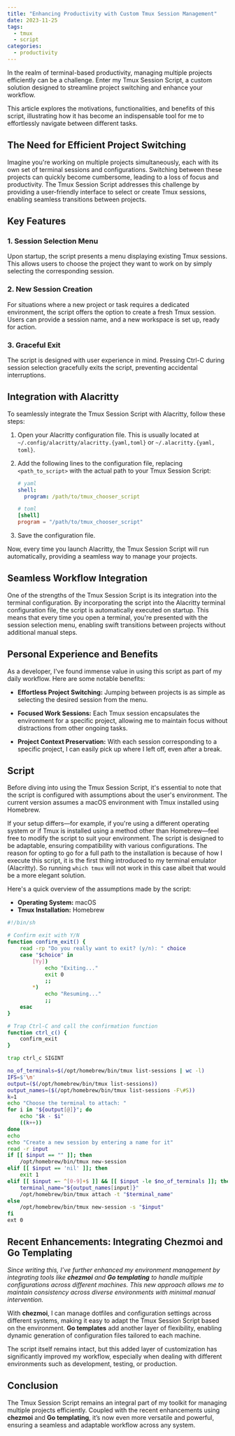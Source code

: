 ```yaml
---
title: "Enhancing Productivity with Custom Tmux Session Management"
date: 2023-11-25
tags:
  - tmux
  - script
categories:
  - productivity
---
```


In the realm of terminal-based productivity, managing multiple projects efficiently can be a challenge. Enter my Tmux Session Script, a custom solution designed to streamline project switching and enhance your workflow.

<!--more-->

This article explores the motivations, functionalities, and benefits of this script, illustrating how it has become an indispensable tool for me to effortlessly navigate between different tasks.

## The Need for Efficient Project Switching

Imagine you're working on multiple projects simultaneously, each with its own set of terminal sessions and configurations. Switching between these projects can quickly become cumbersome, leading to a loss of focus and productivity. The Tmux Session Script addresses this challenge by providing a user-friendly interface to select or create Tmux sessions, enabling seamless transitions between projects.

## Key Features

### 1. **Session Selection Menu**

Upon startup, the script presents a menu displaying existing Tmux sessions. This allows users to choose the project they want to work on by simply selecting the corresponding session.

### 2. **New Session Creation**

For situations where a new project or task requires a dedicated environment, the script offers the option to create a fresh Tmux session. Users can provide a session name, and a new workspace is set up, ready for action.

### 3. **Graceful Exit**

The script is designed with user experience in mind. Pressing Ctrl-C during session selection gracefully exits the script, preventing accidental interruptions.

## Integration with Alacritty

To seamlessly integrate the Tmux Session Script with Alacritty, follow these steps:

1. Open your Alacritty configuration file. This is usually located at `~/.config/alacritty/alacritty.{yaml,toml}` or `~/.alacritty.{yaml, toml}`.

2. Add the following lines to the configuration file, replacing `<path_to_script>` with the actual path to your Tmux Session Script:

   ```yaml
   # yaml
   shell:
     program: /path/to/tmux_chooser_script
   ```
    ```toml
    # toml
    [shell]
    program = "/path/to/tmux_chooser_script"
    ```

3. Save the configuration file.

Now, every time you launch Alacritty, the Tmux Session Script will run automatically, providing a seamless way to manage your projects.

## Seamless Workflow Integration

One of the strengths of the Tmux Session Script is its integration into the terminal configuration. By incorporating the script into the Alacritty terminal configuration file, the script is automatically executed on startup. This means that every time you open a terminal, you're presented with the session selection menu, enabling swift transitions between projects without additional manual steps.

## Personal Experience and Benefits

As a developer, I've found immense value in using this script as part of my daily workflow. Here are some notable benefits:

- **Effortless Project Switching:** Jumping between projects is as simple as selecting the desired session from the menu.

- **Focused Work Sessions:** Each Tmux session encapsulates the environment for a specific project, allowing me to maintain focus without distractions from other ongoing tasks.

- **Project Context Preservation:** With each session corresponding to a specific project, I can easily pick up where I left off, even after a break.

## Script

Before diving into using the Tmux Session Script, it's essential to note that the script is configured with assumptions about the user's environment. The current version assumes a macOS environment with Tmux installed using Homebrew.

If your setup differs—for example, if you're using a different operating system or if Tmux is installed using a method other than Homebrew—feel free to modify the script to suit your environment. The script is designed to be adaptable, ensuring compatibility with various configurations.
The reason for opting to go for a full path to the installation is because of how I execute this script, it is the first thing introduced to my terminal emulator (Alacritty). So running `which tmux` will not work in this case albeit that would be a more elegant solution.

Here's a quick overview of the assumptions made by the script:

- **Operating System:** macOS
- **Tmux Installation:** Homebrew

```bash
#!/bin/sh

# Confirm exit with Y/N
function confirm_exit() {
    read -rp "Do you really want to exit? (y/n): " choice
    case "$choice" in
        [Yy])
            echo "Exiting..."
            exit 0
            ;;
        *)
            echo "Resuming..."
            ;;
    esac
}

# Trap Ctrl-C and call the confirmation function
function ctrl_c() {
    confirm_exit
}

trap ctrl_c SIGINT

no_of_terminals=$(/opt/homebrew/bin/tmux list-sessions | wc -l)
IFS=$'\n'
output=($(/opt/homebrew/bin/tmux list-sessions))
output_names=($(/opt/homebrew/bin/tmux list-sessions -F\#S))
k=1
echo "Choose the terminal to attach: "
for i in "${output[@]}"; do
	echo "$k - $i"
	((k++))
done
echo
echo "Create a new session by entering a name for it"
read -r input
if [[ $input == "" ]]; then
	/opt/homebrew/bin/tmux new-session
elif [[ $input == 'nil' ]]; then
	exit 1
elif [[ $input =~ ^[0-9]+$ ]] && [[ $input -le $no_of_terminals ]]; then
    terminal_name="${output_names[input]}"
	/opt/homebrew/bin/tmux attach -t "$terminal_name"
else
	/opt/homebrew/bin/tmux new-session -s "$input"
fi
ext 0
```

## Recent Enhancements: Integrating Chezmoi and Go Templating

_Since writing this, I’ve further enhanced my environment management by integrating tools like **chezmoi** and **Go templating** to handle multiple configurations across different machines. This new approach allows me to maintain consistency across diverse environments with minimal manual intervention._

With **chezmoi**, I can manage dotfiles and configuration settings across different systems, making it easy to adapt the Tmux Session Script based on the environment. **Go templates** add another layer of flexibility, enabling dynamic generation of configuration files tailored to each machine.

The script itself remains intact, but this added layer of customization has significantly improved my workflow, especially when dealing with different environments such as development, testing, or production.

## Conclusion

The Tmux Session Script remains an integral part of my toolkit for managing multiple projects efficiently. Coupled with the recent enhancements using **chezmoi** and **Go templating**, it’s now even more versatile and powerful, ensuring a seamless and adaptable workflow across any system.
